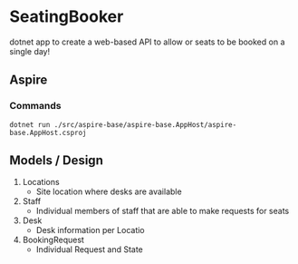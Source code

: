 # SeatingBooker
dotnet app to create a web-based API to allow or seats to be booked on a single day!


## Aspire

### Commands

```
dotnet run ./src/aspire-base/aspire-base.AppHost/aspire-base.AppHost.csproj
```

## Models / Design

1. Locations
    - Site location where desks are available
2. Staff
    - Individual members of staff that are able to make requests for seats
3. Desk
    - Desk information per Locatio
4. BookingRequest
    - Individual Request and State